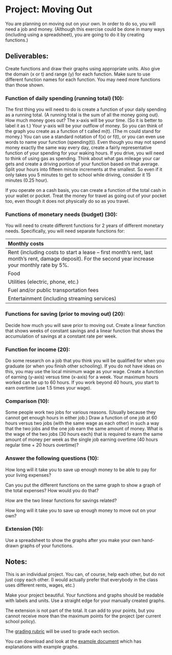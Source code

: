 # Project: Moving Out

You are planning on moving out on your own.  In order to do so, you will need a job and money.  (Although this exercise could be done in many ways (including using a spreadsheet), you are going to do it by creating functions.)

## Deliverables:

Create functions and draw their graphs using appropriate units.  Also give the domain (x or t) and range (y) for each function.  Make sure to use different function names for each function.  You may need more functions than those shown.

### Function of daily spending (running total) (10):

The first thing you will need to do is create a function of your daily spending as a running total.  (A running total is the sum of all the money going out).  How much money goes out?  The x-axis will be your time.  (So it is better to label it as t.)  Your y-axis will be your outflow of money.  So you can think of the graph you create as a function of t called m(t).  (The m could stand for money.)  You can use a standard notation of f(x) or f(t), or you can even use words to name your function (spending(t)).  Even though you may not spend money exactly the same way every day, create a fairly representative function of your spending for your waking hours.  If you drive, you will need to think of using gas as spending.  Think about what gas mileage your car gets and create a driving portion of your function based on that average.  Split your hours into fifteen minute increments at the smallest.  So even if it only takes you 5 minutes to get to school while driving, consider it 15 minutes (0.25 hour).

If you operate on a cash basis, you can create a function of the total cash in your wallet or pocket.  Treat the money for travel as going out of your pocket too, even though it does not physically do so as you travel.

### Functions of monetary needs (budget) (30):

You will need to create different functions for 2 years of different monetary needs.  Specifically, you will need separate functions for:

| Monthly costs |
| :---          |
| Rent (including costs to start a lease – first month’s rent, last month’s rent, damage deposit).  For the second year increase your monthly rate by 5%. |
| Food |
| Utilities (electric, phone, etc.) |
| Fuel and/or public transportation fees |
| Entertainment (including streaming services) |

### Functions for saving (prior to moving out) (20):

Decide how much you will save prior to moving out.  Create a linear function that shows weeks of constant savings and a linear function that shows the accumulation of savings at a constant rate per week.

### Function for income (20):

Do some research on a job that you think you will be qualified for when you graduate (or when you finish other schooling).  If you do not have ideas on this, you may use the local minimum wage as your wage.  Create a function of earning (y-axis) versus time (x-axis) for a week.  Your maximum hours worked can be up to 60 hours.  If you work beyond 40 hours, you start to earn overtime (use 1.5 times your wage).

### Comparison (10):

Some people work two jobs for various reasons.  (Usually because they cannot get enough hours in either job.)  Draw a function of one job at 60 hours versus two jobs (with the same wage as each other) in such a way that the two jobs and the one job earn the same amount of money.  What is the wage of the two jobs (30 hours each) that is required to earn the same amount of money per week as the single job earning overtime (40 hours regular time + 20 hours overtime)?

### Answer the following questions (10):
How long will it take you to save up enough money to be able to pay for your living expenses?

Can you put the different functions on the same graph to show a graph of the total expenses?  How would you do that?

How are the two linear functions for savings related?

How long will it take you to save up enough money to move out on your own?

### Extension (10):

Use a spreadsheet to show the graphs after you make your own hand-drawn graphs of your functions.

## Notes:

This is an individual project.  You can, of course, help each other, but do not just copy each other.  (I would actually prefer that everybody in the class uses different rents, wages, etc.)

Make your project beautiful.  Your functions and graphs should be readable with labels and units.  Use a straight edge for your manually created graphs.

The extension is not part of the total.  It can add to your points, but you cannot receive more than the maximum points for the project (per current school policy).

The [grading rubric](https://github.com/MichaelTMiyoshi/AppliedMathWithMiyoshi/blob/main/GradingCriteria.md) will be used to grade each section.

You can download and look at the [example document](https://github.com/MichaelTMiyoshi/AppliedMathWithMiyoshi/blob/main/AppliedAlgebra2/Projects/Moving%20Out%20example%20output.docx) which has explanations with example graphs.
